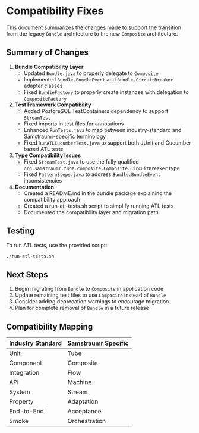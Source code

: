 # Compatibility Fixes

This document summarizes the changes made to support the transition from the legacy `Bundle` architecture to the new `Composite` architecture.

## Summary of Changes

1. **Bundle Compatibility Layer**
   - Updated `Bundle.java` to properly delegate to `Composite`
   - Implemented `Bundle.BundleEvent` and `Bundle.CircuitBreaker` adapter classes
   - Fixed `BundleFactory` to properly create instances with delegation to `CompositeFactory`
2. **Test Framework Compatibility**
   - Added PostgreSQL TestContainers dependency to support `StreamTest`
   - Fixed imports in test files for annotations
   - Enhanced `RunTests.java` to map between industry-standard and Samstraumr-specific terminology
   - Fixed `RunATLCucumberTest.java` to support both JUnit and Cucumber-based ATL tests
3. **Type Compatibility Issues**
   - Fixed `StreamTest.java` to use the fully qualified `org.samstraumr.tube.composite.Composite.CircuitBreaker` type
   - Fixed `PatternSteps.java` to address `Bundle.BundleEvent` inconsistencies
4. **Documentation**
   - Created a README.md in the bundle package explaining the compatibility approach
   - Created a run-atl-tests.sh script to simplify running ATL tests
   - Documented the compatibility layer and migration path

## Testing

To run ATL tests, use the provided script:

```bash
./run-atl-tests.sh
```

## Next Steps

1. Begin migrating from `Bundle` to `Composite` in application code
2. Update remaining test files to use `Composite` instead of `Bundle`
3. Consider adding deprecation warnings to encourage migration
4. Plan for complete removal of `Bundle` in a future release

## Compatibility Mapping

| Industry Standard | Samstraumr Specific |
|-------------------|---------------------|
| Unit              | Tube                |
| Component         | Composite           |
| Integration       | Flow                |
| API               | Machine             |
| System            | Stream              |
| Property          | Adaptation          |
| End-to-End        | Acceptance          |
| Smoke             | Orchestration       |
